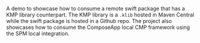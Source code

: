 A demo to showcase how to consume a remote swift package that has a KMP library counterpart.
The KMP library is a `.klib` hosted in Maven Central while the swift package is hosted in 
a Github repo.
The project also showcases how to consume the ComposeApp local CMP framework using 
the SPM local integration.